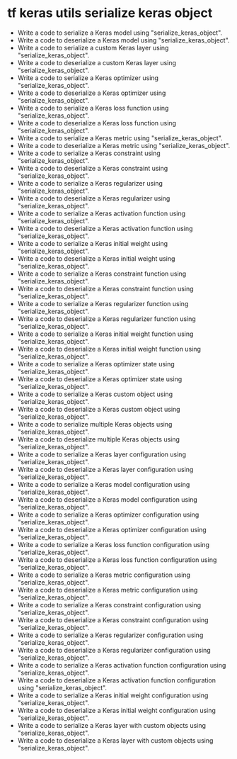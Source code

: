 # tf keras utils serialize keras object

- Write a code to serialize a Keras model using "serialize_keras_object".
- Write a code to deserialize a Keras model using "serialize_keras_object".
- Write a code to serialize a custom Keras layer using "serialize_keras_object".
- Write a code to deserialize a custom Keras layer using "serialize_keras_object".
- Write a code to serialize a Keras optimizer using "serialize_keras_object".
- Write a code to deserialize a Keras optimizer using "serialize_keras_object".
- Write a code to serialize a Keras loss function using "serialize_keras_object".
- Write a code to deserialize a Keras loss function using "serialize_keras_object".
- Write a code to serialize a Keras metric using "serialize_keras_object".
- Write a code to deserialize a Keras metric using "serialize_keras_object".
- Write a code to serialize a Keras constraint using "serialize_keras_object".
- Write a code to deserialize a Keras constraint using "serialize_keras_object".
- Write a code to serialize a Keras regularizer using "serialize_keras_object".
- Write a code to deserialize a Keras regularizer using "serialize_keras_object".
- Write a code to serialize a Keras activation function using "serialize_keras_object".
- Write a code to deserialize a Keras activation function using "serialize_keras_object".
- Write a code to serialize a Keras initial weight using "serialize_keras_object".
- Write a code to deserialize a Keras initial weight using "serialize_keras_object".
- Write a code to serialize a Keras constraint function using "serialize_keras_object".
- Write a code to deserialize a Keras constraint function using "serialize_keras_object".
- Write a code to serialize a Keras regularizer function using "serialize_keras_object".
- Write a code to deserialize a Keras regularizer function using "serialize_keras_object".
- Write a code to serialize a Keras initial weight function using "serialize_keras_object".
- Write a code to deserialize a Keras initial weight function using "serialize_keras_object".
- Write a code to serialize a Keras optimizer state using "serialize_keras_object".
- Write a code to deserialize a Keras optimizer state using "serialize_keras_object".
- Write a code to serialize a Keras custom object using "serialize_keras_object".
- Write a code to deserialize a Keras custom object using "serialize_keras_object".
- Write a code to serialize multiple Keras objects using "serialize_keras_object".
- Write a code to deserialize multiple Keras objects using "serialize_keras_object".
- Write a code to serialize a Keras layer configuration using "serialize_keras_object".
- Write a code to deserialize a Keras layer configuration using "serialize_keras_object".
- Write a code to serialize a Keras model configuration using "serialize_keras_object".
- Write a code to deserialize a Keras model configuration using "serialize_keras_object".
- Write a code to serialize a Keras optimizer configuration using "serialize_keras_object".
- Write a code to deserialize a Keras optimizer configuration using "serialize_keras_object".
- Write a code to serialize a Keras loss function configuration using "serialize_keras_object".
- Write a code to deserialize a Keras loss function configuration using "serialize_keras_object".
- Write a code to serialize a Keras metric configuration using "serialize_keras_object".
- Write a code to deserialize a Keras metric configuration using "serialize_keras_object".
- Write a code to serialize a Keras constraint configuration using "serialize_keras_object".
- Write a code to deserialize a Keras constraint configuration using "serialize_keras_object".
- Write a code to serialize a Keras regularizer configuration using "serialize_keras_object".
- Write a code to deserialize a Keras regularizer configuration using "serialize_keras_object".
- Write a code to serialize a Keras activation function configuration using "serialize_keras_object".
- Write a code to deserialize a Keras activation function configuration using "serialize_keras_object".
- Write a code to serialize a Keras initial weight configuration using "serialize_keras_object".
- Write a code to deserialize a Keras initial weight configuration using "serialize_keras_object".
- Write a code to serialize a Keras layer with custom objects using "serialize_keras_object".
- Write a code to deserialize a Keras layer with custom objects using "serialize_keras_object".